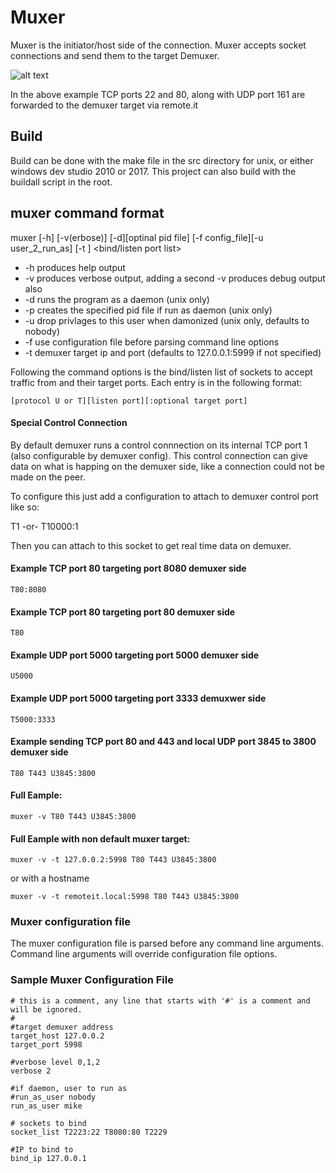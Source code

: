[mux_overview]: https://github.com/remoteit/netmuxdemux/blob/master/docs/muxer-overview.png "mux verview"

# Muxer
Muxer is the initiator/host side of the connection.  Muxer accepts socket connections and send them to the target Demuxer.

![alt text][mux_overview]

In the above example TCP ports 22 and 80, along with UDP port 161 are forwarded to the demuxer target via remote.it

## Build
Build can be done with the make file in the src directory for unix, or either windows dev studio 2010 or 2017.   This project can also build with the buildall script in the root.

## muxer command format
muxer [-h] [-v(erbose)] [-d][optinal pid file] [-f config_file][-u user_2_run_as] [-t <target demux ip:port>] <bind/listen port list> 

* -h produces help output
* -v produces verbose output, adding a second -v produces debug output also
* -d runs the program as a daemon (unix only)
* -p creates the specified pid file if run as daemon (unix only)
* -u drop privlages to this user when damonized (unix only, defaults to nobody)
* -f use configuration file before parsing command line options
* -t demuxer target ip and port (defaults to 127.0.0.1:5999 if not specified)

Following the command options is the bind/listen list of sockets to accept traffic from and their target ports.  Each entry is
in the following format:

```
[protocol U or T][listen port][:optional target port]
```

#### Special Control Connection
By default demuxer runs a control connnection on its internal TCP port 1 (also configurable by demuxer config).  This control connection can give data on what is happing on the demuxer side, like a connection could not be made on the peer.

To configure this just add a configuration to attach to demuxer control port like so:

T1
-or-
T10000:1

Then you can attach to this socket to get real time data on demuxer.

#### Example TCP port 80 targeting port 8080 demuxer side
```
T80:8080
```

#### Example TCP port 80 targeting port 80 demuxer side
```
T80
```

#### Example UDP port 5000 targeting port 5000 demuxer side
```
U5000
```

#### Example UDP port 5000 targeting port 3333 demuxwer side
```
T5000:3333
```

#### Example sending TCP port 80 and 443 and local UDP port 3845 to 3800 demuxer side
```
T80 T443 U3845:3800
```

#### Full Eample:
```
muxer -v T80 T443 U3845:3800
```
#### Full Eample with non default muxer target:
```
muxer -v -t 127.0.0.2:5998 T80 T443 U3845:3800
```
or with a hostname 
```
muxer -v -t remoteit.local:5998 T80 T443 U3845:3800
```

### Muxer configuration file
The muxer configuration file is parsed before any command line arguments.  Command line arguments will override configuration file options.

### Sample Muxer Configuration File
```
# this is a comment, any line that starts with '#' is a comment and will be ignored.
#
#target demuxer address
target_host 127.0.0.2
target_port 5998

#verbose level 0,1,2
verbose 2

#if daemon, user to run as
#run_as_user nobody 
run_as_user mike 

# sockets to bind
socket_list T2223:22 T8080:80 T2229

#IP to bind to
bind_ip 127.0.0.1
```





